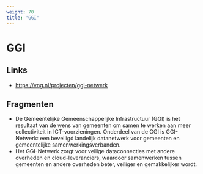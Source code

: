 ```yaml
---
weight: 70
title: 'GGI'
---
```


# GGI

## Links
- https://vng.nl/projecten/ggi-netwerk

## Fragmenten
- De Gemeentelijke Gemeenschappelijke Infrastructuur (GGI) is het resultaat van de wens van gemeenten om samen te werken aan meer collectiviteit in ICT-voorzieningen. Onderdeel van de GGI is GGI-Netwerk: een beveiligd landelijk datanetwerk voor gemeenten en gemeentelijke samenwerkingsverbanden.
- Het GGI-Netwerk zorgt voor veilige dataconnecties met andere overheden en cloud-leveranciers, waardoor samenwerken tussen gemeenten en andere overheden beter, veiliger en gemakkelijker wordt.
